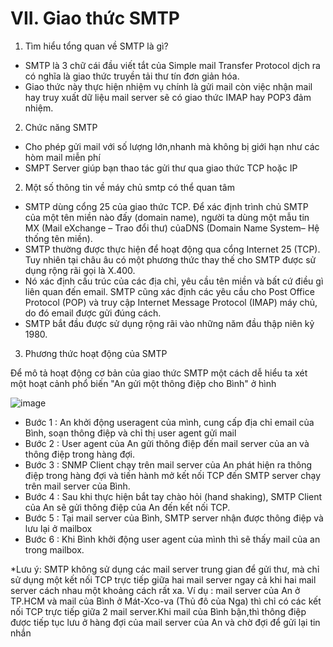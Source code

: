 # VII. Giao thức SMTP

1. Tìm hiểu tổng quan về SMTP là gì?

- SMTP là 3 chữ cái đầu viết tắt của Simple mail Transfer Protocol dịch ra có nghĩa là giao thức truyền tải thư tín đơn giản hóa.
- Giao thức này thực hiện nhiệm vụ chính là gửi mail còn việc nhận mail hay truy xuất dữ liệu mail server sẽ có giao thức IMAP hay POP3 đảm nhiệm.

2. Chức năng SMTP

- Cho phép gửi mail với số lượng lớn,nhanh mà không bị giới hạn như các hòm mail miễn phí
- SMPT Server giúp bạn thao tác gửi thư qua giao thức TCP hoặc IP

2. Một số thông tin về máy chủ smtp có thể quan tâm

- SMTP dùng cổng 25 của giao thức TCP. Để xác định trình chủ SMTP của một tên miền nào đấy (domain name), người ta dùng một mẫu tin MX (Mail eXchange – Trao đổi thư) củaDNS (Domain Name System– Hệ thống tên miền).
- SMTP thường được thực hiện để hoạt động qua cổng Internet 25 (TCP). Tuy nhiên tại châu âu có một phương thức thay thế cho SMTP được sử dụng rộng rãi gọi là X.400.
- Nó xác định cấu trúc của các địa chỉ, yêu cầu tên miền và bất cứ điều gì liên quan đến email. SMTP cũng xác định các yêu cầu cho Post Office Protocol (POP) và truy cập Internet Message Protocol (IMAP) máy chủ, do đó email được gửi đúng cách.
- SMTP bắt đầu được sử dụng rộng rãi vào những năm đầu thập niên kỷ 1980.


3. Phương thức hoạt động của SMTP

Để mô tả hoạt động cơ bản của giao thức SMTP một cách dễ hiểu ta xét một hoạt cảnh phổ biến "An gửi một thông điệp cho Bình" ở hình

![image](https://user-images.githubusercontent.com/97047640/167374549-326d68aa-d94a-4e97-b9ba-2179c9930871.png)

- Bước 1 : An khởi động useragent của mình, cung cấp địa chỉ email của Bình, soạn thông điệp và chỉ thị user agent gửi mail
- Bước 2 : User agent của An gửi thông điệp đến mail server của an và thông điệp trong hàng đợi.
- Bước 3 : SNMP Client chạy trên mail server của An phát hiện ra thông điệp trong hàng đợi và tiến hành mở kết nối TCP đến SMTP server chạy trên mail server của Bình.
- Bước 4 : Sau khi thực hiện bắt tay chào hỏi (hand shaking), SMTP Client của An sẽ gửi thông điệp của An đến kết nối TCP.
- Bước 5 : Tại mail server của Bình, SMTP server nhận được thông điệp và lưu lại ở mailbox
- Bước 6 : Khi Bình khởi động user agent của mình thì sẽ thấy mail của an trong mailbox.

*Lưu ý: SMTP không sử dụng các mail server trung gian để gửi thư, mà chỉ sử dụng một kết nối TCP trực tiếp giữa hai mail server ngay cả khi hai mail server cách nhau một khoảng cách rất xa. Ví dụ : mail server của An ở TP.HCM và mail của Bình ở Mát-Xco-va (Thủ đô của Nga) thì chỉ có các kết nối TCP trực tiếp giữa 2 mail server.Khi mail của Bình bận,thì thông điệp được tiếp tục lưu ở hàng đợi của mail server của An và chờ đợi để gửi lại tin nhắn
